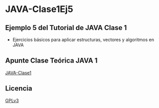 # JAVA-Clase1Ej5
## Ejemplo 5 del Tutorial de JAVA Clase 1

  * Ejercicios básicos para aplicar estructuras, vectores y algoritmos en JAVA

## Apunte Clase Teórica JAVA 1
[JAVA-Clase1](https://profmatiasgarcia.com.ar/uploads/tutoriales/ClaseTeoricaJAVA1.pdf)

## Licencia
[GPLv3](https://www.gnu.org/licenses/gpl-3.0.en.html)
